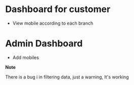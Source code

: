 # Dashboard for customer
  - View mobile according to each branch
# Admin Dashboard
  - Add mobiles
 
**Note**

There is a bug i in filtering data, just a warning, It's working

